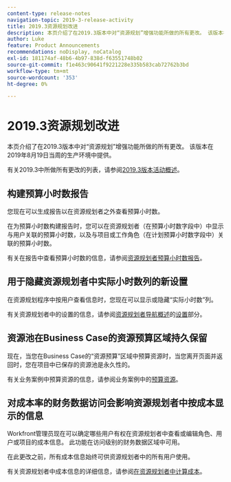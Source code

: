 ```yaml
---
content-type: release-notes
navigation-topic: 2019-3-release-activity
title: 2019.3资源规划改进
description: 本页介绍了在2019.3版本中对“资源规划”增强功能所做的所有更改。 该版本在2019年8月19日当周的生产环境中提供。
author: Luke
feature: Product Announcements
recommendations: noDisplay, noCatalog
exl-id: 181174af-48b6-4b97-838d-f63551748b02
source-git-commit: f1e463c90641f9221228e335b583cab72762b3bd
workflow-type: tm+mt
source-wordcount: '353'
ht-degree: 0%

---
```


# 2019.3资源规划改进

本页介绍了在2019.3版本中对“资源规划”增强功能所做的所有更改。 该版本在2019年8月19日当周的生产环境中提供。

有关2019.3中所做所有更改的列表，请参阅[2019.3版本活动概述](../../../../product-announcements/product-releases/quarterly-release-archive/2019.3-release-activity/2019-3-release-activity-overview.md)。

## 构建预算小时数报告

您现在可以生成报告以在资源规划者之外查看预算小时数。

在为预算小时数构建报告时，您可以在资源规划者（在预算小时数字段中）中显示与用户关联的预算小时数，以及与项目或工作角色（在计划预算小时数字段中）关联的预算小时数。

有关在报告中查看预算小时数的信息，请参阅[资源规划者预算小时数报告](../../../../resource-mgmt/resource-planning/report-on-budgeted-hours.md)。

## 用于隐藏资源规划者中实际小时数列的新设置

在资源规划程序中按用户查看信息时，您现在可以显示或隐藏“实际小时数”列。

有关资源规划者中的设置的信息，请参阅[资源规划者导航概述](../../../../resource-mgmt/resource-planning/resource-planner-navigation.md)的[设置](../../../../resource-mgmt/resource-planning/resource-planner-navigation.md#settings)部分。

## 资源池在Business Case的资源预算区域持久保留

现在，当您在Business Case的“资源预算”区域中预算资源时，当您离开页面并返回时，您在项目中已保存的资源池是永久性的。

有关业务案例中预算资源的信息，请参阅业务案例中的[预算资源](../../../../manage-work/projects/define-a-business-case/budget-resources-in-business-case.md)。

## 对成本率的财务数据访问会影响资源规划者中按成本显示的信息

Workfront管理员现在可以确定哪些用户有权在资源规划者中查看或编辑角色、用户或项目的成本信息。 此功能在访问级别的财务数据区域中可用。

在此更改之前，所有成本信息始终可供资源规划者中的所有用户使用。

有关资源规划者中成本信息的详细信息，请参阅[在资源规划者中计算成本](../../../../resource-mgmt/resource-planning/calculate-costs-resource-planner.md)。

